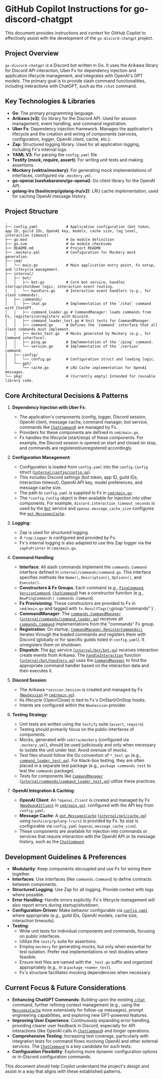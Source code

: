 # GitHub Copilot Instructions for go-discord-chatgpt

This document provides instructions and context for GitHub Copilot to effectively assist with the development of the `go-discord-chatgpt` project.

## Project Overview

`go-discord-chatgpt` is a Discord bot written in Go. It uses the Arikawa library for Discord API interaction, Uber Fx for dependency injection and application lifecycle management, and integrates with OpenAI's GPT models. The primary goal is to provide slash command functionalities, including interactions with ChatGPT, such as the `/chat` command.

## Key Technologies & Libraries

*   **Go**: The primary programming language.
*   **Arikawa (v3)**: Go library for the Discord API. Used for session management, event handling, and command registration.
*   **Uber Fx**: Dependency injection framework. Manages the application's lifecycle and the creation and wiring of components (services, configuration, logger, OpenAI client, cache, etc.).
*   **Zap**: Structured logging library. Used for all application logging, including Fx's internal logs.
*   **YAML V3**: For parsing the `config.yaml` file.
*   **Testify (mock, require, assert)**: For writing unit tests and making assertions.
*   **Mockery (vektra/mockery)**: For generating mock implementations of interfaces, configured via `.mockery.yml`.
*   **go-openai (sashabaranov/go-openai)**: Go client library for the OpenAI API.
*   **golang-lru (hashicorp/golang-lru/v2)**: LRU cache implementation, used for caching OpenAI message history.

## Project Structure

```
.
├── config.yaml             # Application configuration (bot token, app ID, guild IDs, OpenAI key, models, cache size, log level, interaction timeout)
├── go.mod                  # Go module definition
├── go.sum                  # Go module checksums
├── README.md               # Project README
├── .mockery.yml            # Configuration for Mockery mock generation.
├── cmd/
│   └── main.go             # Main application entry point, Fx setup, and lifecycle management.
├── internal/
│   ├── bot/
│   │   ├── bot.go          # Core bot service, handles startup/shutdown logic, interaction event routing.
│   │   └── handlers.go     # Interaction event handlers (e.g., for slash commands).
│   ├── commands/
│   │   ├── chat.go         # Implementation of the `/chat` command with ChatGPT.
│   │   ├── command_loader.go # CommandManager: loads commands from Fx, registers/unregisters with Discord.
│   │   ├── command_loader_test.go # Unit tests for CommandManager.
│   │   ├── command.go      # Defines the `Command` interface that all slash commands must implement.
│   │   ├── mocks_test.go   # Mocks generated by Mockery (e.g., for Command interface).
│   │   ├── ping.go         # Implementation of the `/ping` command.
│   │   └── version.go      # Implementation of the `/version` command.
│   ├── config/
│   │   └── config.go       # Configuration struct and loading logic.
│   └── gpt/
│       └── cache.go        # LRU Cache implementation for OpenAI messages.
└── pkg/                    # (Currently empty) Intended for reusable library code.
```

## Core Architectural Decisions & Patterns

1.  **Dependency Injection with Uber Fx**:
    *   The application's components (config, logger, Discord session, OpenAI client, message cache, command manager, bot service, commands like [`ChatCommand`](internal/commands/chat.go)) are managed by Fx.
    *   Providers for these components are defined in `cmd/main.go`.
    *   Fx handles the lifecycle (start/stop) of these components. For example, the Discord session is opened on start and closed on stop, and commands are registered/unregistered accordingly.

2.  **Configuration Management**:
    *   Configuration is loaded from `config.yaml` into the `config.Config` struct ([`internal/config/config.go`](internal/config/config.go)).
    *   This includes Discord settings (bot token, app ID, guild IDs, interaction timeout), OpenAI API key, model preferences, and message cache size.
    *   The path to `config.yaml` is supplied to Fx in [`cmd/main.go`](cmd/main.go).
    *   The `*config.Config` object is then available for injection into other components. For example, `discord.interaction_timeout_seconds` is used by the [`Bot`](internal/bot/bot.go) service and `openai.message_cache_size` configures the [`gpt.MessagesCache`](internal/gpt/cache.go).

3.  **Logging**:
    *   Zap is used for structured logging.
    *   A `*zap.Logger` is configured and provided by Fx.
    *   Fx's internal logging is also adapted to use this Zap logger via the `zapFxPrinter` in `cmd/main.go`.

4.  **Command Handling**:
    *   **Interface**: All slash commands implement the `commands.Command` interface defined in `internal/commands/command.go`. This interface specifies methods like `Name()`, `Description()`, `Options()`, and `Execute()`.
    *   **Constructors & Fx Groups**: Each command (e.g., [`PingCommand`](internal/commands/ping.go), [`VersionCommand`](internal/commands/version.go), [`ChatCommand`](internal/commands/chat.go)) has a constructor function (e.g., `NewPingCommand() commands.Command`).
    *   **Fx Provisioning**: These constructors are provided to Fx in `cmd/main.go` and tagged with `fx.ResultTags(\`group:"commands"\`)`.
    *   **CommandManager**: The [`commands.CommandManager`](internal/commands/command_loader.go) ([`internal/commands/command_loader.go`](internal/commands/command_loader.go)) receives all [`commands.Command`](internal/commands/command.go) implementations from the "commands" Fx group.
    *   **Registration**: On startup, [`CommandManager.RegisterCommands()`](internal/commands/command_loader.go) iterates through the loaded commands and registers them with Discord (globally or for specific guilds listed in `config.yaml`). It unregisters them on shutdown.
    *   **Dispatch**: The [`Bot`](internal/bot/bot.go) service ([`internal/bot/bot.go`](internal/bot/bot.go)) receives interaction create events from Arikawa. The [`handleInteraction`](internal/bot/handlers.go) function ([`internal/bot/handlers.go`](internal/bot/handlers.go)) uses the [`CommandManager`](internal/commands/command_loader.go) to find the appropriate command handler based on the interaction data and then executes it.

5.  **Discord Session**:
    *   The Arikawa `*session.Session` is created and managed by Fx ([`NewSession`](cmd/main.go) in [`cmd/main.go`](cmd/main.go)).
    *   Its lifecycle (Open/Close) is tied to Fx's OnStart/OnStop hooks.
    *   Intents are configured within the `NewSession` provider.

6.  **Testing Strategy**:
    *   Unit tests are written using the `testify` suite (`assert`, `require`).
    *   Testing should primarily focus on the public interfaces of components.
    *   Mocks, generated with `vektra/mockery` (configured via `.mockery.yml`), should be used judiciously and only when necessary to isolate the unit under test. Avoid overuse of mocks.
    *   Test files should follow the Go convention of `*_test.go` (e.g., [`command_loader_test.go`](internal/commands/command_loader_test.go)). For black-box testing, they are often placed in a separate test package (e.g., `package commands_test` to test the `commands` package).
    *   Tests for components like [`CommandManager`](internal/commands/command_loader.go) ([`internal/commands/command_loader_test.go`](internal/commands/command_loader_test.go)) utilize these practices.

7.  **OpenAI Integration & Caching**:
    *   **OpenAI Client**: An `*openai.Client` is created and managed by Fx ([`NewOpenAIClient`](cmd/main.go) in [`cmd/main.go`](cmd/main.go)), configured with the API key from `config.yaml`.
    *   **Message Cache**: A [`gpt.MessagesCache`](internal/gpt/cache.go) ([`internal/gpt/cache.go`](internal/gpt/cache.go)) using `hashicorp/golang-lru/v2` is provided by Fx. Its size is configurable via `config.yaml` (`openai.message_cache_size`).
    *   These components are available for injection into commands or services that require interaction with the OpenAI API or its message history, such as the [`ChatCommand`](internal/commands/chat.go).

## Development Guidelines & Preferences

*   **Modularity**: Keep components decoupled and use Fx for wiring them together.
*   **Interfaces**: Use interfaces (like `commands.Command`) to define contracts between components.
*   **Structured Logging**: Use Zap for all logging. Provide context with logs where possible.
*   **Error Handling**: Handle errors explicitly. Fx's lifecycle management will also report errors during startup/shutdown.
*   **Configuration-Driven**: Make behavior configurable via [`config.yaml`](config.yaml) where appropriate (e.g., guild IDs, OpenAI models, cache size, interaction timeouts).
*   **Testing**:
    *   Write unit tests for individual components and commands, focusing on public interfaces.
    *   Utilize the `testify` suite for assertions.
    *   Employ `mockery` for generating mocks, but only when essential for test isolation. Prefer real implementations or test doubles where feasible.
    *   Ensure test files are named with the `_test.go` suffix and organized appropriately (e.g., in a `package <name>_test`).
    *   Fx's structure facilitates mocking dependencies when necessary.

## Current Focus & Future Considerations

*   **Enhancing ChatGPT Commands**: Building upon the existing [`/chat`](internal/commands/chat.go) command, further refining context management (e.g., using the [`MessagesCache`](internal/gpt/cache.go) more extensively for follow-up messages), prompt engineering capabilities, and exploring new GPT-powered features.
*   **Improving User Experience**: Continuously expanding error handling, providing clearer user feedback in Discord, especially for API interactions (like OpenAI calls in [`ChatCommand`](internal/commands/chat.go)) and longer operations.
*   **Comprehensive Testing**: Increasing test coverage, particularly with integration tests for command flows involving OpenAI and other external services. The [`ChatCommand`](internal/commands/chat.go) is a key candidate for such tests.
*   **Configuration Flexibility**: Exploring more dynamic configuration options or in-Discord configuration commands.

This document should help Copilot understand the project's design and assist in a way that aligns with these established patterns.
